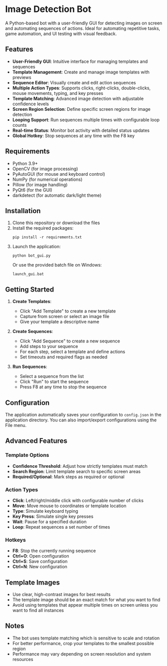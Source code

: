 # Image Detection Bot

A Python-based bot with a user-friendly GUI for detecting images on screen and automating sequences of actions. Ideal for automating repetitive tasks, game automation, and UI testing with visual feedback.

## Features

- **User-Friendly GUI**: Intuitive interface for managing templates and sequences
- **Template Management**: Create and manage image templates with previews
- **Sequence Editor**: Visually create and edit action sequences
- **Multiple Action Types**: Supports clicks, right-clicks, double-clicks, mouse movements, typing, and key presses
- **Template Matching**: Advanced image detection with adjustable confidence levels
- **Screen Region Selection**: Define specific screen regions for image detection
- **Looping Support**: Run sequences multiple times with configurable loop counts
- **Real-time Status**: Monitor bot activity with detailed status updates
- **Global Hotkey**: Stop sequences at any time with the F8 key

## Requirements

- Python 3.9+
- OpenCV (for image processing)
- PyAutoGUI (for mouse and keyboard control)
- NumPy (for numerical operations)
- Pillow (for image handling)
- PyQt6 (for the GUI)
- darkdetect (for automatic dark/light theme)

## Installation

1. Clone this repository or download the files
2. Install the required packages:
   ```
   pip install -r requirements.txt
   ```
3. Launch the application:
   ```
   python bot_gui.py
   ```
   Or use the provided batch file on Windows:
   ```
   launch_gui.bat
   ```

## Getting Started

1. **Create Templates**:
   - Click "Add Template" to create a new template
   - Capture from screen or select an image file
   - Give your template a descriptive name

2. **Create Sequences**:
   - Click "Add Sequence" to create a new sequence
   - Add steps to your sequence
   - For each step, select a template and define actions
   - Set timeouts and required flags as needed

3. **Run Sequences**:
   - Select a sequence from the list
   - Click "Run" to start the sequence
   - Press F8 at any time to stop the sequence

## Configuration

The application automatically saves your configuration to `config.json` in the application directory. You can also import/export configurations using the File menu.

## Advanced Features

### Template Options
- **Confidence Threshold**: Adjust how strictly templates must match
- **Search Region**: Limit template search to specific screen areas
- **Required/Optional**: Mark steps as required or optional

### Action Types
- **Click**: Left/right/middle click with configurable number of clicks
- **Move**: Move mouse to coordinates or template location
- **Type**: Simulate keyboard typing
- **Key Press**: Simulate single key presses
- **Wait**: Pause for a specified duration
- **Loop**: Repeat sequences a set number of times

### Hotkeys
- **F8**: Stop the currently running sequence
- **Ctrl+O**: Open configuration
- **Ctrl+S**: Save configuration
- **Ctrl+N**: New configuration

## Template Images

- Use clear, high-contrast images for best results
- The template image should be an exact match for what you want to find
- Avoid using templates that appear multiple times on screen unless you want to find all instances

## Notes

- The bot uses template matching which is sensitive to scale and rotation
- For better performance, crop your templates to the smallest possible region
- Performance may vary depending on screen resolution and system resources
